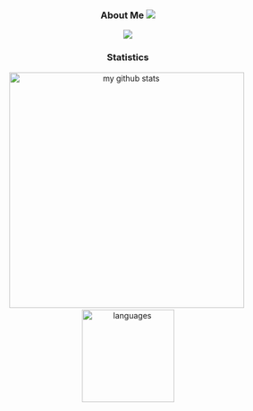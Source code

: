 <div align="center">

<h3> About Me  
<a href="mailto:syounseok94@gmail.com"><img src="https://img.shields.io/badge/Gmail-d14836?style=flat-square&logo=Gmail&logoColor=white&link=syounseok94@gmail.com"/></a>
</h3>


![](https://readme-stickers.vercel.app/api/kodeveloper?name=서윤석)

<h3> Statistics </h3>

<p>
  <img src="https://github-readme-stats.vercel.app/api?username=SeoYounSeok&count_private=true&show_icons=true&theme=radical" alt="my github stats" width="420"/>&nbsp;<img src="https://github-readme-stats.vercel.app/api/top-langs/?username=SeoYounSeok&layout=compact&theme=radical" alt="languages" height="165">
</p>

</div>
